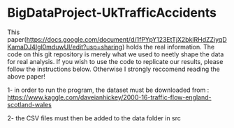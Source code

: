 # BigDataProject-UkTrafficAccidents

This paper(https://docs.google.com/document/d/1fPYpY123EtTjX2bklRHdZZiyqDKamaDJ4Igl0mduwUI/edit?usp=sharing) holds the real information. The code on this git repository is merely what we used to neetly shape the data for real analysis. If you wish to use the code to replicate our results, please follow the instructions below. Otherwise I strongly reccomend reading the above paper!

1- in order to run the program, the dataset must be downloaded from : https://www.kaggle.com/daveianhickey/2000-16-traffic-flow-england-scotland-wales

2- the CSV files must then be added to the data folder in src
